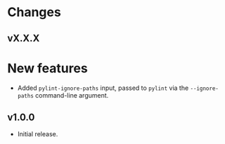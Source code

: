 Changes
=======

vX.X.X
------

# New features

- Added `pylint-ignore-paths` input, passed to `pylint` via the
  `--ignore-paths` command-line argument.

v1.0.0
------

- Initial release.
